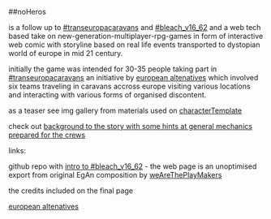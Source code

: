 ##noHeros

is a follow up to [#transeuropacaravans](http://citizenspact.eu/) and [#bleach_v16_62](https://github.com/rafszul/-bleach_v16_62) and a web tech based take on new-generation-multiplayer-rpg-games in form of interactive web comic with storyline based on real life events transported to dystopian world of europe in mid 21 century.

initially the game was intended for 30-35 people taking part in [#transeuropacaravans](http://citizenspact.eu/) an initiative by [european altenatives](http://www.euroalter.com/) which involved six teams traveling in caravans accross europe visiting various locations and interacting with various forms of organised discontent. 

as a teaser see img gallery from materials used on [characterTemplate](http://bleachv1662.businesscatalyst.com/)


check out [background to the story with some hints at general mechanics prepared for the crews](http://bleachv1662.tumblr.com/post/82381253923/background-to-the-story-the-main-activity)

   
links:   

github repo  with [intro to #bleach_v16_62](https://github.com/rafszul/-bleach_v16_62) - the web page is an unoptimised export from original EgAn composition by [weAreThePlayMakers](http://wearetheplaymakers.com/)   

the credits included on the final page
 
[european altenatives](http://www.euroalter.com/)   



